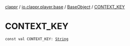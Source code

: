 [clappr](../../index.md) / [io.clappr.player.base](../index.md) / [BaseObject](index.md) / [CONTEXT_KEY](.)

# CONTEXT_KEY

`const val CONTEXT_KEY: `[`String`](https://kotlinlang.org/api/latest/jvm/stdlib/kotlin/-string/index.html)
